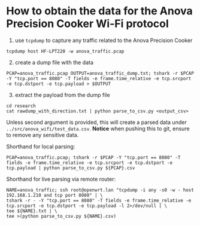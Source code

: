 # How to obtain the data for the Anova Precision Cooker Wi-Fi protocol

1. use `tcpdump` to capture any traffic related to the Anova Precision Cooker

```console
tcpdump host HF-LPT220 -w anova_traffic.pcap
```

2. create a dump file with the data

```console
PCAP=anova_traffic.pcap OUTPUT=anova_traffic_dump.txt; tshark -r $PCAP -Y "tcp.port == 8080" -T fields -e frame.time_relative -e tcp.srcport -e tcp.dstport -e tcp.payload > $OUTPUT
```

3. extract the payload from the dump file

```console
cd research
cat rawdump_with_direction.txt | python parse_to_csv.py <output_csv>
```

Unless second argument is provided, this will create a parsed data under `../src/anova_wifi/test_data.csv`.
**Notice** when pushing this to git, ensure to remove any sensitive data.


Shorthand for local parsing:
```console
PCAP=anova_traffic.pcap; tshark -r $PCAP -Y "tcp.port == 8080" -T fields -e frame.time_relative -e tcp.srcport -e tcp.dstport -e tcp.payload | python parse_to_csv.py ${PCAP}.csv
```

Shorthand for live parsing via remote router:
```console
NAME=anova_traffic; ssh root@openwrt.lan "tcpdump -i any -s0 -w - host 192.168.1.210 and tcp port 8080" | \
tshark -r - -Y "tcp.port == 8080" -T fields -e frame.time_relative -e tcp.srcport -e tcp.dstport -e tcp.payload -l 2>/dev/null | \
tee ${NAME}.txt | \
tee >(python parse_to_csv.py ${NAME}.csv)
```